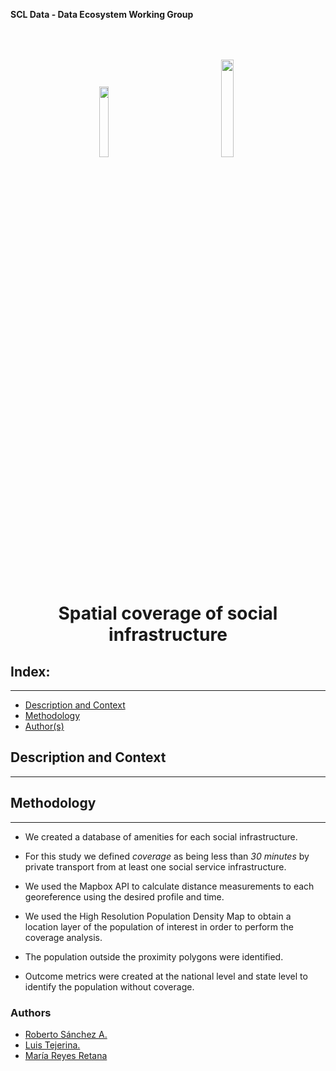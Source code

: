 **SCL Data - Data Ecosystem Working Group**


<center>
<p float="left">
  <img src="https://scldata.iadb.org/assets/iadb-7779368a000004449beca0d4fc6f116cc0617572d549edf2ae491e9a17f63778.png" width="17%" style="margin:50px 50px">
  <img src="https://upload.wikimedia.org/wikipedia/commons/thumb/1/1f/Mapbox_logo_2019.svg/1200px-Mapbox_logo_2019.svg.png" width="20%" style="margin:50px 50px">
</p>
</center>

<h1 align="center"> Spatial coverage of social infrastructure  </h1>


## Index:
--- 
- [Description and Context](#description-and-context)
- [Methodology](#methodology)
- [Author(s)](#authors)


## Description and Context
---


## Methodology
---

-	We created a database of amenities for each social infrastructure.

- For this study we defined *coverage* as being less than *30 minutes* by private transport from at least one social service infrastructure. 

-	We used the Mapbox API to calculate distance measurements to each georeference using the desired profile and time. 

- We used the High Resolution Population Density Map to obtain a location layer of the population of interest in order to perform the coverage analysis.

- The population outside the proximity polygons were identified. 

-	Outcome metrics were created at the national level and state level to identify the population without coverage.


### Authors
- [Roberto Sánchez A.](https://github.com/rsanchezavalos)
- [Luis Tejerina.](https://github.com/luistejerina)
- [María Reyes Retana](https://github.com/mariarrt94)
